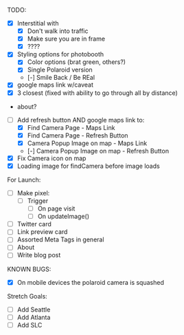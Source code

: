 TODO:
- [x] Interstitial with 
    - [x] Don't walk into traffic
    - [x] Make sure you are in frame
    - [x] ????
- [x] Styling options for photobooth
    - [x] Color options (brat green, others?)
    - [x] Single Polaroid version
    - [-] Smile Back / Be REal
- [x] google maps link w/caveat
- [x] 3 closest (fixed with ability to go through all by distance)
- about?
- [ ] Add refresh button AND google maps link to:
    - [x] Find Camera Page - Maps Link
    - [x] Find Camera Page - Refresh Button
    - [x] Camera Popup Image on map - Maps Link
    - [-] Camera Popup Image on map - Refresh Button
- [x] Fix Camera icon on map
- [x] Loading image for findCamera before image loads

For Launch:
- [ ] Make pixel:
    - [ ] Trigger
        - [ ] On page visit
        - [ ] On updateImage()
- [ ] Twitter card
- [ ] Link preview card
- [ ] Assorted Meta Tags in general
- [ ] About
- [ ] Write blog post

KNOWN BUGS:
- [x] On mobile devices the polaroid camera is squashed

Stretch Goals:
- [ ] Add Seattle
- [ ] Add Atlanta
- [ ] Add SLC